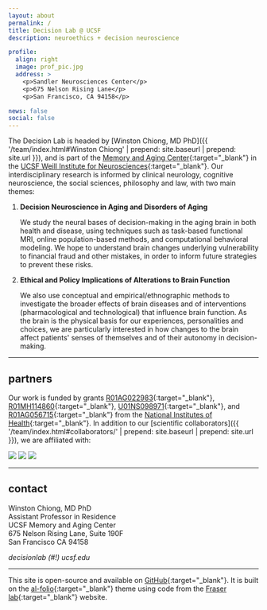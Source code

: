 ```yaml
---
layout: about
permalink: /
title: Decision Lab @ UCSF
description: neuroethics + decision neuroscience

profile: 
  align: right
  image: prof_pic.jpg
  address: > 
    <p>Sandler Neurosciences Center</p>
    <p>675 Nelson Rising Lane</p>
    <p>San Francisco, CA 94158</p>

news: false
social: false
---
```

The Decision Lab is headed by [Winston Chiong, MD PhD]({{ '/team/index.html#Winston Chiong' | prepend: site.baseurl | prepend: site.url }}), and is part of the [Memory and Aging Center](http://memory.ucsf.edu){:target="\_blank"} in the [UCSF Weill Institute for Neurosciences](http://weill.ucsf.edu){:target="\_blank"}. Our interdisciplinary research is informed by clinical neurology, cognitive neuroscience, the social sciences, philosophy and law, with two main themes:

1. **Decision Neuroscience in Aging and Disorders of Aging**

   We study the neural bases of decision-making in the aging brain in both health and disease, using techniques such as task-based functional MRI, online population-based methods, and computational behavioral modeling. We hope to understand brain changes underlying vulnerability to financial fraud and other mistakes, in order to inform future strategies to prevent these risks.

2. **Ethical and Policy Implications of Alterations to Brain Function**

   We also use conceptual and empirical/ethnographic methods to investigate the broader effects of brain diseases and of interventions (pharmacological and technological) that influence brain function. As the brain is the physical basis for our experiences, personalities and choices, we are particularly interested in how changes to the brain affect patients' senses of themselves and of their autonomy in decision-making.

---

## partners

Our work is funded by grants [R01AG022983](https://projectreporter.nih.gov/project_info_description.cfm?aid=9460967&icde=40045081&ddparam=&ddvalue=&ddsub=&cr=1&csb=default&cs=ASC&pball=){:target="\_blank"}, 
[R01MH114860](https://projectreporter.nih.gov/project_info_description.cfm?aid=9564973&icde=40045083&ddparam=&ddvalue=&ddsub=&cr=1&csb=default&cs=ASC&pball=){:target="\_blank"}, [U01NS098971](https://projectreporter.nih.gov/project_info_description.cfm?aid=9356341&icde=40045087&ddparam=&ddvalue=&ddsub=&cr=3&csb=default&cs=ASC&pball=){:target="\_blank"}, and [R01AG056715](https://projectreporter.nih.gov/project_info_description.cfm?aid=9368243&icde=40045089&ddparam=&ddvalue=&ddsub=&cr=6&csb=default&cs=ASC&pball=){:target="\_blank"} from the [National Institutes of Health](http://www.nih.gov){:target="\_blank"}. In addition to our [scientific collaborators]({{ '/team/index.html#collaborators/' | prepend: site.baseurl | prepend: site.url }}), we are affiliated with:

<div class="img_row">
    <img class="col one left" valign="center" src="{{ site.baseurl }}/assets/img/ucconsortium.png"/>
    <img class="col one left" valign="center" src="{{ site.baseurl }}/assets/img/gbhi.jpg"/>
    <img class="col one left" valign="center" src="{{ site.baseurl }}/assets/img/artfl_lefftds.png"/>
</div>

---

## contact
Winston Chiong, MD PhD  
Assistant Professor in Residence  
UCSF Memory and Aging Center  
675 Nelson Rising Lane, Suite 190F  
San Francisco CA 94158  

<i class="fa fa-envelope"></i> *decisionlab (#!) ucsf.edu*

---

This site is open-source and available on [GitHub](https://github.com/winstonchiong/winstonchiong.github.io){:target="\_blank"}. It is built on the [al-folio](https://github.com/alshedivat/al-folio){:target="\_blank"} theme using code from the [Fraser lab](http://fraserlab.com){:target="\_blank"} website.